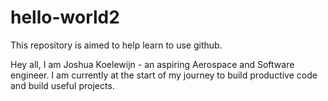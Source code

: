 # hello-world2
This repository is aimed to help learn to use github.

Hey all, I am Joshua Koelewijn - an aspiring Aerospace and Software engineer. I am currently at the start of my journey to build productive code and build useful projects.
